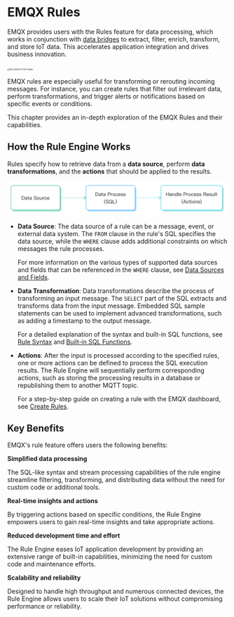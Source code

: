 # EMQX Rules

EMQX provides users with the Rules feature for data processing, which works in conjunction with [data bridges](https://chat.openai.com/data-bridges.md) to extract, filter, enrich, transform, and store IoT data. This accelerates application integration and drives business innovation.

<img src="./assets/rule-engine.png" alt="SQL-based IoT Rule Engine" style="zoom:30%;" />

EMQX rules are especially useful for transforming or rerouting incoming messages. For instance, you can create rules that filter out irrelevant data, perform transformations, and trigger alerts or notifications based on specific events or conditions.

This chapter provides an in-depth exploration of the EMQX Rules and their capabilities. 

## How the Rule Engine Works

Rules specify how to retrieve data from a **data source**, perform **data transformations**, and the **actions** that should be applied to the results.

<img src="./assets/sql_process.png" alt="sql_process" style="zoom:50%;" />

- **Data Source**: The data source of a rule can be a message, event, or external data system. The `FROM` clause in the rule's SQL specifies the data source, while the `WHERE` clause adds additional constraints on which messages the rule processes.

  For more information on the various types of supported data sources and fields that can be referenced in the `WHERE` clause, see [Data Sources and Fields](https://chat.openai.com/rule-sql-events-and-fields.md).

- **Data Transformation**: Data transformations describe the process of transforming an input message. The `SELECT` part of the SQL extracts and transforms data from the input message. Embedded SQL sample statements can be used to implement advanced transformations, such as adding a timestamp to the output message.

  For a detailed explanation of the syntax and built-in SQL functions, see [Rule Syntax](https://chat.openai.com/rule-sql-syntax.md) and [Built-in SQL Functions](https://chat.openai.com/rule-sql-builtin-functions.md).

- **Actions**: After the input is processed according to the specified rules, one or more actions can be defined to process the SQL execution results. The Rule Engine will sequentially perform corresponding actions, such as storing the processing results in a database or republishing them to another MQTT topic.

  For a step-by-step guide on creating a rule with the EMQX dashboard, see [Create Rules](https://chat.openai.com/rule-get-started).

## Key Benefits

EMQX's rule feature offers users the following benefits:

**Simplified data processing**

The SQL-like syntax and stream processing capabilities of the rule engine streamline filtering, transforming, and distributing data without the need for custom code or additional tools.

**Real-time insights and actions**

By triggering actions based on specific conditions, the Rule Engine empowers users to gain real-time insights and take appropriate actions.

**Reduced development time and effort**

The Rule Engine eases IoT application development by providing an extensive range of built-in capabilities, minimizing the need for custom code and maintenance efforts.

**Scalability and reliability**

Designed to handle high throughput and numerous connected devices, the Rule Engine allows users to scale their IoT solutions without compromising performance or reliability.
